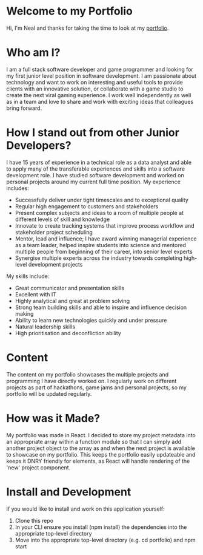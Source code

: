 # Welcome to my Portfolio

Hi, I'm Neal and thanks for taking the time to look at my [portfolio](https://nlw-portfolio.netlify.app/).

# Who am I?

I am a full stack software developer and game programmer and looking for my first junior level position in software development. I am passionate about technology and want to work on interesting and useful tools to provide clients with an innovative solution, or collaborate with a game studio to create the next viral gaming experience. I work well independently as well as in a team and love to share and work with exciting ideas that colleagues bring forward.  

# How I stand out from other Junior Developers?

I have 15 years of experience in a technical role as a data analyst and able to apply many of the transferable experiences and skills into a software development role. I have studied software development and worked on personal projects around my current full time position.
My experience includes:
- Successfully deliver under tight timescales and to exceptional quality
- Regular high engagement to customers and stakeholders
- Present complex subjects and ideas to a room of multiple people at different levels of skill and knowledge
- Innovate to create tracking systems that improve process workflow and stakeholder project scheduling
- Mentor, lead and influence; I have award winning managerial experience as a team leader, helped inspire students into science and mentored multiple people from beginning of their career, into senior level experts
- Synergise multiple experts across the industry towards completing high-level development projects
  
My skills include:
- Great communicator and presentation skills
- Excellent with IT
- Highly analytical and great at problem solving
- Strong team building skills and able to inspire and influence decision making
- Ability to learn new technologies quickly and under pressure
- Natural leadership skills
- High prioritisation and deconfliction ability

# Content

The content on my portfolio showcases the multiple projects and programming I have directly worked on. I regularly work on different projects as part of hackathons, game jams and personal projects, so my portfolio will be updated regularly.

# How was it Made?

My portfolio was made in React. I decided to store my project metadata into an appropriate array within a function module so that I can simply add another project object to the array as and when the next project is available to showcase on my portfolio. This keeps the portfolio easily updateable and keeps it DNRY friendly for elements, as React will handle rendering of the 'new' project component.

# Install and Development

If you would like to install and work on this application yourself:
1. Clone this repo
2. In your CLI ensure you install (npm install) the dependencies into the appropriate top-level directory
3. Move into the appropriate top-level directory (e.g. cd portfolio) and npm start